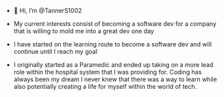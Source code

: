 - 👋 Hi, I’m @TannerS1002
- My current interests consist of becoming a software dev for a company that is willing to mold me into a great dev one day
- I have started on the learning route to become a software dev and will continue until I reach my goal

- I originally started as a Paramedic and ended up taking on a more lead role within the hospital system that I was providing for. Coding has always been my dream
I never knew that there was a way to learn while also potentially creating a life for myself within the world of tech. 
